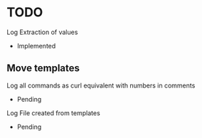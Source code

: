 # TODO

Log Extraction of values
- Implemented

Move templates
- 

Log all commands as curl equivalent with numbers in comments
- Pending

Log File created from templates
- Pending



